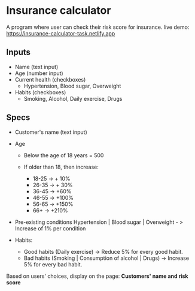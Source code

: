 # Insurance calculator

A program where user can check their risk score for insurance.
live demo: https://insurance-calculator-task.netlify.app

## Inputs

- Name (text input)
- Age (number input)
- Current health (checkboxes)
  - Hypertension, Blood sugar, Overweight
- Habits (checkboxes)
  - Smoking, Alcohol, Daily exercise, Drugs

## Specs

- Customer's name (text input)

- Age

  - Below the age of 18 years = 500

  - If older than 18, then increase:
    - 18-25 -> + 10%
    - 26-35 -> + 30%
    - 36-45 -> +60%
    - 46-55 -> +100%
    - 56-65 -> +150%
    - 66+ -> +210%

- Pre-existing conditions
  Hypertension | Blood sugar | Overweight - > Increase of 1% per condition

- Habits:
  - Good habits (Daily exercise) -> Reduce 5% for every good habit.
  - Bad habits (Smoking | Consumption of alcohol | Drugs) -> Increase 5% for every bad habit.

Based on users' choices, display on the page:
**Customers' name and risk score**
